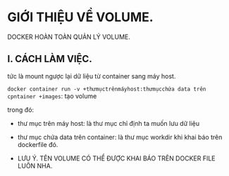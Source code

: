 # GIỚI THIỆU VỀ VOLUME.

DOCKER HOÀN TOÀN QUẢN LÝ VOLUME.


## I. CÁCH LÀM VIỆC.

tức là mount ngược lại dữ liệu từ container sang máy host.


`docker container run -v +thưmụctrênmáyhost:thưmụcchứa data trên cpntainer +images`: tạo volume

trong đó:

- thư mục trên máy host: là thư mục chỉ định ta muốn lưu dữ liệu 

- thư mục chứa data trên container: là thư mục workdir khi khai báo trên dockerfile đó.

- LƯU Ý. TÊN VOLUME CÓ THỂ ĐƯỢC KHAI BÁO TRÊN DOCKER FILE LUÔN NHA.




